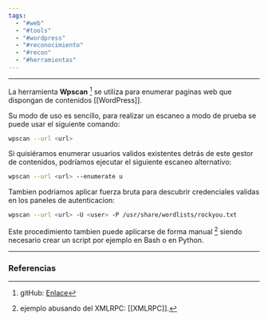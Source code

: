 ```yaml
---
tags:
  - "#web"
  - "#tools"
  - "#wordpress"
  - "#reconocimiento"
  - "#recon"
  - "#herramientas"
---
```

-----
La herramienta **Wpscan** [^1] se utiliza para enumerar paginas web que dispongan de contenidos [[WordPress]].

Su modo de uso es sencillo, para realizar un escaneo a modo de prueba se puede usar el siguiente comando:

```bash
wpscan --url <url>
```

Si quisiéramos enumerar usuarios validos existentes detrás de este gestor de contenidos, podríamos ejecutar el siguiente escaneo alternativo:

```bash
wpscan --url <url> --enumerate u
```

Tambien podriamos aplicar fuerza bruta para descubrir credenciales validas en los paneles de autenticacion:

```bash
wpscan --url <url> -U <user> -P /usr/share/wordlists/rockyou.txt
```

Este procedimiento tambien puede aplicarse de forma manual [^2] siendo necesario crear un script por ejemplo en Bash o en Python.

---
### Referencias

[^1]: gitHub: [Enlace](https://github.com/wpscanteam/wpscan)
[^2]: ejemplo abusando del XMLRPC: [[XMLRPC]].
